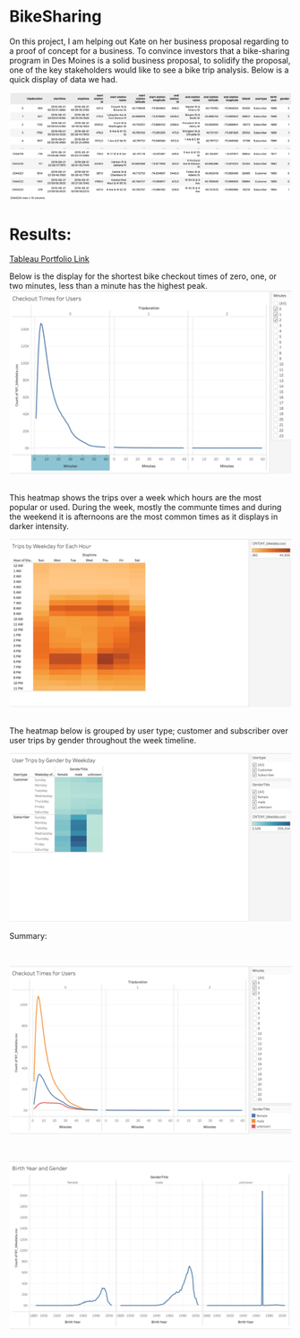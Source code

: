 # BikeSharing

On this project, I am helping out Kate on her business proposal regarding to a proof of concept for a business. To convince investors that a bike-sharing program in Des Moines is a solid business proposal, to solidify the proposal, one of the key stakeholders would like to see a bike trip analysis. Below is a quick display of data we had.


![dataframe.png](images/dataframe.png)

# Results:
<a href="https://public.tableau.com/app/profile/sevda.pruitt/viz/CompleteVisualsoftheChallenge/BikeShareProjectVisuals" target="_blank">Tableau Portfolio Link<a/>

Below is the display for the shortest bike checkout times of zero, one, or two minutes, less than a minute has the highest peak.
<br>
![checkouttimesforusers.png](images/checkouttimesforusers.png)

<br>
This heatmap shows the trips over a week which hours are the most popular or used. During the week, mostly the communte times and during the weekend it is afternoons are the most common times as it displays in darker intensity.

![heatmapusertripsweekday.png](images/heatmapusertripsweekday.png)

<br>
The heatmap below is grouped by user type; customer and subscriber over user trips by gender throughout the week timeline.
<br>

![usertripsbygenderweekday.png](images/usertripsbygenderweekday.png)


Summary: 

<br>

![checkouttimesusers.png](images/checkouttimesusers.png)

<br>

![BirthYearGenderFocus.png](images/BirthYearGenderFocus.png)
